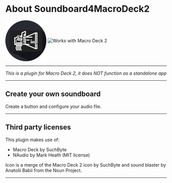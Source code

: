 # About Soundboard4MacroDeck2 
<img alt="Soundboard Icon" height="128px" align="center" src="Resources/SoundboardIcon.png"/>  <img alt="Works with Macro Deck 2" height="64px" align="center" href="https://macrodeck.org" src="https://macrodeck.org/images/works_with_macrodeck2.png"/>


***
*This is a plugin for Macro Deck 2, it does NOT function as a standalone app*
***
## Create your own soundboard
Create a button and configure your audio file.
***
## Third party licenses
This plugin makes use of:
- Macro Deck by SuchByte
- NAudio by Mark Heath (MIT license)

Icon is a merge of the Macro Deck 2 icon by SuchByte and sound blaster by Anatolii Babii from the Noun Project.
***
